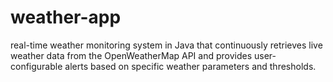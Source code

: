 # weather-app
 real-time weather monitoring system in Java that continuously retrieves live weather data from the OpenWeatherMap API and provides user-configurable alerts based on specific weather parameters and thresholds.
